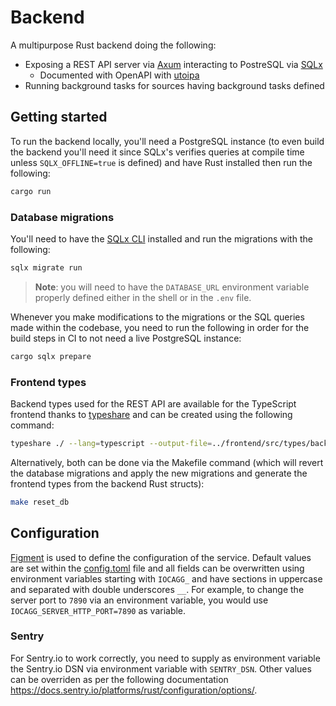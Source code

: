 # Backend

A multipurpose Rust backend doing the following:
  - Exposing a REST API server via [Axum](https://github.com/tokio-rs/axum/) interacting to PostreSQL via [SQLx](https://github.com/launchbadge/sqlx/)
    - Documented with OpenAPI with [utoipa](https://github.com/juhaku/utoipa)
  - Running background tasks for sources having background tasks defined

## Getting started

To run the backend locally, you'll need a PostgreSQL instance (to even build the backend you'll need it since SQLx's verifies queries at compile time unless `SQLX_OFFLINE=true` is defined) and have Rust installed then run the following:

```sh
cargo run
```

### Database migrations

You'll need to have the [SQLx CLI](https://github.com/launchbadge/sqlx/blob/main/sqlx-cli/README.md) installed and run the migrations with the following:

```sh
sqlx migrate run
```

> **Note**: you will need to have the `DATABASE_URL` environment variable properly defined either in the shell or in the `.env` file.

Whenever you make modifications to the migrations or the SQL queries made within the codebase, you need to run the following in order for the build steps in CI to not need a live PostgreSQL instance:

```sh
cargo sqlx prepare
```

### Frontend types

Backend types used for the REST API are available for the TypeScript frontend thanks to [typeshare](https://github.com/1Password/typeshare) and can be created using the following command:

```sh
typeshare ./ --lang=typescript --output-file=../frontend/src/types/backendTypes.ts
```

Alternatively, both can be done via the Makefile command (which will revert the database migrations and apply the new migrations and generate the frontend types from the backend Rust structs):

```sh
make reset_db
```

## Configuration

[Figment](https://docs.rs/figment/latest/figment/) is used to define the configuration of the service. Default values are set within the [config.toml](./config.toml) file and all fields can be overwritten using environment variables starting with `IOCAGG_` and have sections in uppercase and separated with double underscores `__`. For example, to change the server port to `7890` via an environment variable, you would use `IOCAGG_SERVER_HTTP_PORT=7890` as variable.

### Sentry

For Sentry.io to work correctly, you need to supply as environment variable the Sentry.io DSN via environment variable with `SENTRY_DSN`. Other values can be overriden as per the following documentation https://docs.sentry.io/platforms/rust/configuration/options/.

